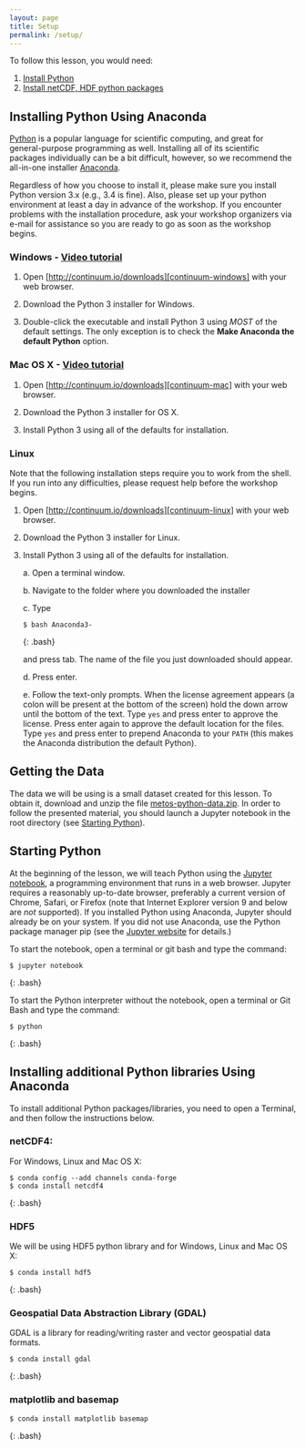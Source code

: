 ```yaml
---
layout: page
title: Setup
permalink: /setup/
---
```


To follow this lesson, you would need:

1. [Install Python](#installing-python-using-anaconda)
2. [Install netCDF, HDF python packages](#installing-additional-python-libraries-using-anaconda)


## Installing Python Using Anaconda

[Python][python] is a popular language for scientific computing, and great for
general-purpose programming as well. Installing all of its scientific packages
individually can be a bit difficult, however, so we recommend the all-in-one
installer [Anaconda][anaconda].

Regardless of how you choose to install it, please make sure you install Python
version 3.x (e.g., 3.4 is fine). Also, please set up your python environment at 
least a day in advance of the workshop.  If you encounter problems with the 
installation procedure, ask your workshop organizers via e-mail for assistance so
you are ready to go as soon as the workshop begins.

### Windows - [Video tutorial][video-windows]

1. Open [http://continuum.io/downloads][continuum-windows]
   with your web browser.

2. Download the Python 3 installer for Windows.

3. Double-click the executable and install Python 3 using _MOST_ of the
   default settings. The only exception is to check the 
   **Make Anaconda the default Python** option.

### Mac OS X - [Video tutorial][video-mac]

1. Open [http://continuum.io/downloads][continuum-mac]
   with your web browser.

2. Download the Python 3 installer for OS X.

3. Install Python 3 using all of the defaults for installation.

### Linux

Note that the following installation steps require you to work from the shell. 
If you run into any difficulties, please request help before the workshop begins.

1.  Open [http://continuum.io/downloads][continuum-linux] with your web browser.

2.  Download the Python 3 installer for Linux.

3.  Install Python 3 using all of the defaults for installation.

    a.  Open a terminal window.

    b.  Navigate to the folder where you downloaded the installer

    c.  Type

    ~~~
    $ bash Anaconda3-
    ~~~
    {: .bash}

    and press tab.  The name of the file you just downloaded should appear.

    d.  Press enter.

    e.  Follow the text-only prompts.  When the license agreement appears (a colon
        will be present at the bottom of the screen) hold the down arrow until the 
        bottom of the text. Type `yes` and press enter to approve the license. Press 
        enter again to approve the default location for the files. Type `yes` and 
        press enter to prepend Anaconda to your `PATH` (this makes the Anaconda 
        distribution the default Python).

## Getting the Data

The data we will be using is a small dataset created for this lesson. 
To obtain it, download and unzip the file 
[metos-python-data.zip]({{page.root}}/files/metos-python-data.zip).
In order to follow the presented material, you should launch a Jupyter 
notebook in the root directory (see [Starting Python](#Starting-Python)).

## Starting Python

At the beginning of the lesson, we will teach Python  using the [Jupyter notebook][jupyter], a 
programming environment that runs in a web browser. Jupyter requires a reasonably 
up-to-date browser, preferably a current version of Chrome, Safari, or Firefox 
(note that Internet Explorer version 9 and below are *not* supported). If you 
installed Python using Anaconda, Jupyter should already be on your system. If 
you did not use Anaconda, use the Python package manager pip
(see the [Jupyter website][jupyter-install] for details.)

To start the notebook, open a terminal or git bash and type the command:

~~~
$ jupyter notebook
~~~
{: .bash}

To start the Python interpreter without the notebook, open a terminal 
or Git Bash and type the command:

~~~
$ python
~~~
{: .bash}

[anaconda]: https://www.continuum.io/anaconda
[continuum-mac]: http://continuum.io/downloads#_macosx
[continuum-linux]: http://continuum.io/downloads#_unix
[continuum-windows]: http://continuum.io/downloads#_windows
[jupyter]: http://jupyter.org/
[jupyter-install]: http://jupyter.readthedocs.io/en/latest/install.html#optional-for-experienced-python-developers-installing-jupyter-with-pip
[python]: https://python.org
[video-mac]: https://www.youtube.com/watch?v=TcSAln46u9U
[video-windows]: https://www.youtube.com/watch?v=xxQ0mzZ8UvA

## Installing additional Python libraries Using Anaconda

To install additional Python packages/libraries, you need to open a Terminal, and then follow the instructions below.

### netCDF4:

For Windows, Linux and Mac OS X:

~~~
$ conda config --add channels conda-forge
$ conda install netcdf4
~~~
{: .bash}



### HDF5

We will be using HDF5 python library and for Windows, Linux and Mac OS X:

~~~
$ conda install hdf5
~~~
{: .bash}

### Geospatial Data Abstraction Library (GDAL)

GDAL is a library for reading/writing raster and vector geospatial data formats.


~~~
$ conda install gdal
~~~
{: .bash}

### matplotlib and basemap 

~~~
$ conda install matplotlib basemap
~~~
{: .bash}










